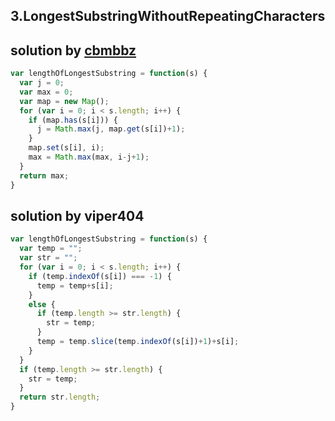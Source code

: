 ## 3.LongestSubstringWithoutRepeatingCharacters
## solution by [cbmbbz](https://discuss.leetcode.com/topic/8232/11-line-simple-java-solution-o-n-with-explanation)
```javascript
var lengthOfLongestSubstring = function(s) {
  var j = 0;
  var max = 0;
  var map = new Map();
  for (var i = 0; i < s.length; i++) {
    if (map.has(s[i])) {
      j = Math.max(j, map.get(s[i])+1);
    }
    map.set(s[i], i);
    max = Math.max(max, i-j+1);
  }
  return max;
}
```
## solution by viper404
```javascript
var lengthOfLongestSubstring = function(s) {
  var temp = "";
  var str = "";
  for (var i = 0; i < s.length; i++) {
    if (temp.indexOf(s[i]) === -1) {
      temp = temp+s[i];
    }
    else {
      if (temp.length >= str.length) {
        str = temp;
      }
      temp = temp.slice(temp.indexOf(s[i])+1)+s[i];
    }
  }
  if (temp.length >= str.length) {
    str = temp;
  }
  return str.length;
}
```

